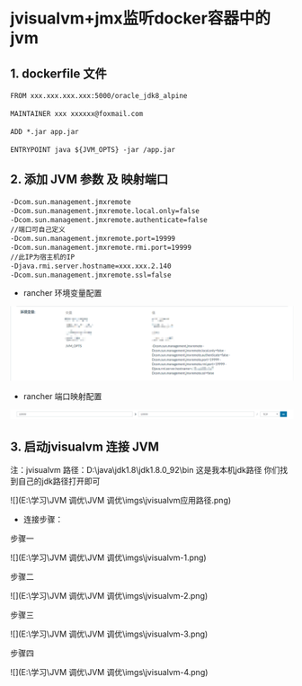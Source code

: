 # jvisualvm+jmx监听docker容器中的jvm

## 1. dockerfile  文件
```shell
FROM xxx.xxx.xxx.xxx:5000/oracle_jdk8_alpine

MAINTAINER xxx xxxxxx@foxmail.com
 
ADD *.jar app.jar
 
ENTRYPOINT java ${JVM_OPTS} -jar /app.jar
```



## 2. 添加 JVM 参数  及  映射端口

```shell
-Dcom.sun.management.jmxremote 
-Dcom.sun.management.jmxremote.local.only=false 
-Dcom.sun.management.jmxremote.authenticate=false 
//端口可自己定义
-Dcom.sun.management.jmxremote.port=19999 
-Dcom.sun.management.jmxremote.rmi.port=19999 
//此IP为宿主机的IP
-Djava.rmi.server.hostname=xxx.xxx.2.140 
-Dcom.sun.management.jmxremote.ssl=false
```

* rancher 环境变量配置

![](.\imgs\环境变量.png)



* rancher 端口映射配置

![](.\imgs\端口映射.png)



## 3. 启动jvisualvm 连接 JVM 

注：jvisualvm 路径：D:\java\jdk1.8\jdk1.8.0_92\bin    这是我本机jdk路径  你们找到自己的jdk路径打开即可

![](E:\学习\JVM 调优\JVM 调优\imgs\jvisualvm应用路径.png)

* 连接步骤：

步骤一

![](E:\学习\JVM 调优\JVM 调优\imgs\jvisualvm-1.png)



步骤二

![](E:\学习\JVM 调优\JVM 调优\imgs\jvisualvm-2.png)

步骤三

![](E:\学习\JVM 调优\JVM 调优\imgs\jvisualvm-3.png)

步骤四

![](E:\学习\JVM 调优\JVM 调优\imgs\jvisualvm-4.png)